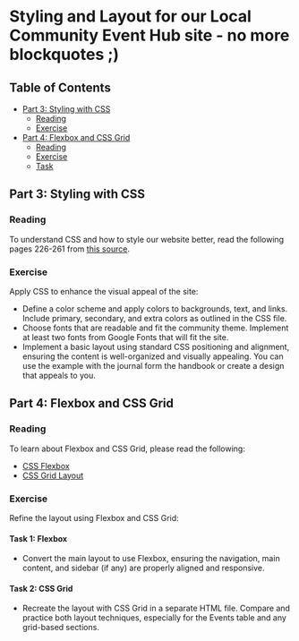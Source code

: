 # Styling and Layout for our Local Community Event Hub site - no more blockquotes ;)

## Table of Contents
- [Part 3: Styling with CSS](#part-3-styling-with-css)
  - [Reading](#reading)
  - [Exercise](#exercise)
- [Part 4: Flexbox and CSS Grid](#part-4-flexbox-and-css-grid)
  - [Reading](#reading-1)
  - [Exercise](#exercise-1)
  - [Task](#task-1)

## Part 3: Styling with CSS

### Reading
To understand CSS and how to style our website better, read the following pages 226-261 from [this source](https://archive.org/details/htmlandcss/page/429/mode/2up).

### Exercise

Apply CSS to enhance the visual appeal of the site:

- Define a color scheme and apply colors to backgrounds, text, and links. Include primary, secondary, and extra colors as outlined in the CSS file.
- Choose fonts that are readable and fit the community theme. Implement at least two fonts from Google Fonts that will fit the site.
- Implement a basic layout using standard CSS positioning and alignment, ensuring the content is well-organized and visually appealing. You can use the example with the journal form the handbook or create a design that appeals to you.

## Part 4: Flexbox and CSS Grid

### Reading
To learn about Flexbox and CSS Grid, please read the following:

- [CSS Flexbox](https://developer.mozilla.org/en-US/docs/Glossary/Flexbox)
- [CSS Grid Layout](https://developer.mozilla.org/en-US/docs/Web/CSS/CSS_grid_layout)

### Exercise

Refine the layout using Flexbox and CSS Grid:

#### Task 1: Flexbox

- Convert the main layout to use Flexbox, ensuring the navigation, main content, and sidebar (if any) are properly aligned and responsive.

#### Task 2: CSS Grid

- Recreate the layout with CSS Grid in a separate HTML file. Compare and practice both layout techniques, especially for the Events table and any grid-based sections.
